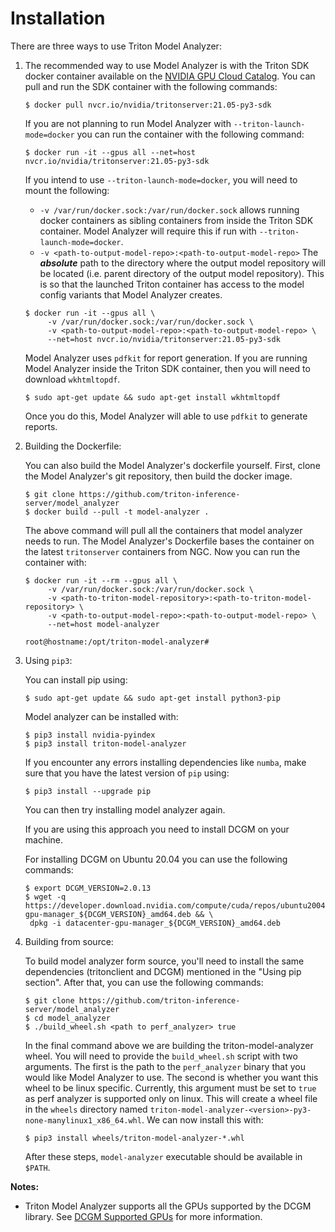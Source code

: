 <!--
Copyright (c) 2020, NVIDIA CORPORATION. All rights reserved.

Licensed under the Apache License, Version 2.0 (the "License");
you may not use this file except in compliance with the License.
You may obtain a copy of the License at

    http://www.apache.org/licenses/LICENSE-2.0

Unless required by applicable law or agreed to in writing, software
distributed under the License is distributed on an "AS IS" BASIS,
WITHOUT WARRANTIES OR CONDITIONS OF ANY KIND, either express or implied.
See the License for the specific language governing permissions and
limitations under the License.
-->

# Installation

There are three ways to use Triton Model Analyzer:

1. The recommended way to use Model Analyzer is with the Triton SDK docker
   container available on the [NVIDIA GPU Cloud
   Catalog](https://ngc.nvidia.com/catalog/containers/nvidia:tritonserver). You
   can pull and run the SDK container with the following commands:

   ```
   $ docker pull nvcr.io/nvidia/tritonserver:21.05-py3-sdk
   ```

   If you are not planning to run Model Analyzer with
   `--triton-launch-mode=docker` you can run the container with the following
   command:

   ```
   $ docker run -it --gpus all --net=host nvcr.io/nvidia/tritonserver:21.05-py3-sdk
   ```

   If you intend to use `--triton-launch-mode=docker`, you will need to mount
   the following: 
      * `-v /var/run/docker.sock:/var/run/docker.sock` allows running docker
        containers as sibling containers from inside the Triton SDK container.
        Model Analyzer will require this if run  with
        `--triton-launch-mode=docker`.
      * `-v <path-to-output-model-repo>:<path-to-output-model-repo>` The
        ***absolute*** path to the directory where the output model repository
        will be located (i.e. parent directory of the output model repository).
        This is so that the launched Triton container has access to the model
        config variants that Model Analyzer creates.

   ```
   $ docker run -it --gpus all \
        -v /var/run/docker.sock:/var/run/docker.sock \
        -v <path-to-output-model-repo>:<path-to-output-model-repo> \
        --net=host nvcr.io/nvidia/tritonserver:21.05-py3-sdk
   ```

   Model Analyzer uses `pdfkit` for report generation. If you are running Model
   Analyzer inside the Triton SDK container, then you will need to download
   `wkhtmltopdf`.

   ```
   $ sudo apt-get update && sudo apt-get install wkhtmltopdf
   ```

   Once you do this, Model Analyzer will able to use `pdfkit` to generate
   reports.

2. Building the Dockerfile:

   You can also build the Model Analyzer's dockerfile yourself. First, clone the
   Model Analyzer's git repository, then build the docker image.

   ```
   $ git clone https://github.com/triton-inference-server/model_analyzer
   $ docker build --pull -t model-analyzer .
   ```

   The above command will pull all the containers that model analyzer needs to
   run. The Model Analyzer's Dockerfile bases the container on the latest
   `tritonserver` containers from NGC. Now you can run the container with:

   ```
   $ docker run -it --rm --gpus all \
        -v /var/run/docker.sock:/var/run/docker.sock \
        -v <path-to-triton-model-repository>:<path-to-triton-model-repository> \
        -v <path-to-output-model-repo>:<path-to-output-model-repo> \
        --net=host model-analyzer

   root@hostname:/opt/triton-model-analyzer# 
   ```

3. Using `pip3`:

   You can install pip using:
   ```
   $ sudo apt-get update && sudo apt-get install python3-pip
   ```

   Model analyzer can be installed with: 
   ```
   $ pip3 install nvidia-pyindex
   $ pip3 install triton-model-analyzer
   ```

   If you encounter any errors installing dependencies like `numba`, make sure
   that you have the latest version of `pip` using:

   ```
   $ pip3 install --upgrade pip
   ```

   You can then try installing model analyzer again.

   If you are using this approach you need to install DCGM on your machine.

   For installing DCGM on Ubuntu 20.04 you can use the following commands:
   ```
   $ export DCGM_VERSION=2.0.13
   $ wget -q https://developer.download.nvidia.com/compute/cuda/repos/ubuntu2004/x86_64/datacenter-gpu-manager_${DCGM_VERSION}_amd64.deb && \
    dpkg -i datacenter-gpu-manager_${DCGM_VERSION}_amd64.deb
   ```

4. Building from source:

   To build model analyzer form source, you'll need to install the same
   dependencies (tritonclient and DCGM) mentioned in the "Using pip section".
   After that, you can use the following commands:

   ```
   $ git clone https://github.com/triton-inference-server/model_analyzer
   $ cd model_analyzer
   $ ./build_wheel.sh <path to perf_analyzer> true
   ```

   In the final command above we are building the triton-model-analyzer wheel.
   You will need to provide the `build_wheel.sh` script with two arguments. The
   first is the path to the `perf_analyzer` binary that you would like Model
   Analyzer to use. The second is whether you want this wheel to be linux
   specific. Currently, this argument must be set to `true` as perf analyzer is
   supported only on linux. This will create a wheel file in the `wheels`
   directory named
   `triton-model-analyzer-<version>-py3-none-manylinux1_x86_64.whl`. We can now
   install this with:

   ```
   $ pip3 install wheels/triton-model-analyzer-*.whl
   ```

   After these steps, `model-analyzer` executable should be available in
   `$PATH`.

**Notes:**
* Triton Model Analyzer supports all the GPUs supported by the DCGM library. See
  [DCGM Supported
  GPUs](https://docs.nvidia.com/datacenter/dcgm/latest/dcgm-user-guide/getting-started.html#supported-platforms)
  for more information.

